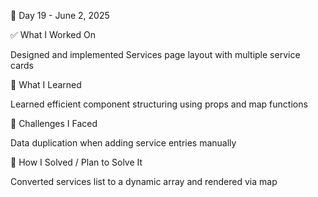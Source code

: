 📅 Day 19 - June 2, 2025

✅ What I Worked On

Designed and implemented Services page layout with multiple service cards

🧠 What I Learned

Learned efficient component structuring using props and map functions

🧩 Challenges I Faced

Data duplication when adding service entries manually

🔧 How I Solved / Plan to Solve It

Converted services list to a dynamic array and rendered via map
